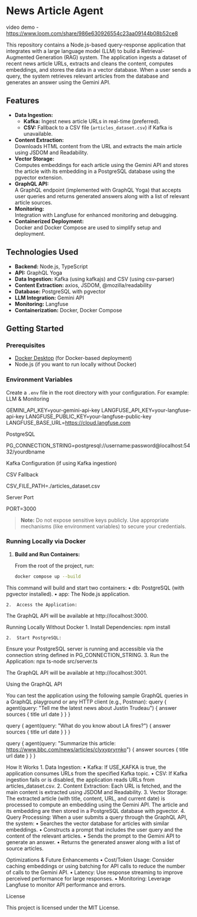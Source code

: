 # News Article Agent
video demo - https://www.loom.com/share/986e630926554c23aa09144b08b52ce8

This repository contains a Node.js-based query-response application that integrates with a large language model (LLM) to build a Retrieval-Augmented Generation (RAG) system. The application ingests a dataset of recent news article URLs, extracts and cleans the content, computes embeddings, and stores the data in a vector database. When a user sends a query, the system retrieves relevant articles from the database and generates an answer using the Gemini API.

## Features

- **Data Ingestion:**  
  - **Kafka:** Ingest news article URLs in real-time (preferred).  
  - **CSV:** Fallback to a CSV file (`articles_dataset.csv`) if Kafka is unavailable.
- **Content Extraction:**  
  Downloads HTML content from the URL and extracts the main article using JSDOM and Readability.
- **Vector Storage:**  
  Computes embeddings for each article using the Gemini API and stores the article with its embedding in a PostgreSQL database using the pgvector extension.
- **GraphQL API:**  
  A GraphQL endpoint (implemented with GraphQL Yoga) that accepts user queries and returns generated answers along with a list of relevant article sources.
- **Monitoring:**  
  Integration with Langfuse for enhanced monitoring and debugging.
- **Containerized Deployment:**  
  Docker and Docker Compose are used to simplify setup and deployment.

## Technologies Used

- **Backend:** Node.js, TypeScript  
- **API:** GraphQL Yoga  
- **Data Ingestion:** Kafka (using kafkajs) and CSV (using csv-parser)  
- **Content Extraction:** axios, JSDOM, @mozilla/readability  
- **Database:** PostgreSQL with pgvector  
- **LLM Integration:** Gemini API  
- **Monitoring:** Langfuse  
- **Containerization:** Docker, Docker Compose

## Getting Started

### Prerequisites

- [Docker Desktop](https://www.docker.com/products/docker-desktop) (for Docker-based deployment)
- Node.js (if you want to run locally without Docker)

### Environment Variables

Create a `.env` file in the root directory with your configuration. For example:
LLM & Monitoring

GEMINI_API_KEY=your-gemini-api-key
LANGFUSE_API_KEY=your-langfuse-api-key
LANGFUSE_PUBLIC_KEY=your-langfuse-public-key
LANGFUSE_BASE_URL=https://cloud.langfuse.com

PostgreSQL

PG_CONNECTION_STRING=postgresql://username:password@localhost:5432/yourdbname

Kafka Configuration (if using Kafka ingestion)


CSV Fallback

CSV_FILE_PATH=./articles_dataset.csv

Server Port

PORT=3000

> **Note:** Do not expose sensitive keys publicly. Use appropriate mechanisms (like environment variables) to secure your credentials.

### Running Locally via Docker

1. **Build and Run Containers:**

   From the root of the project, run:

   ```bash
   docker compose up --build

This command will build and start two containers:
	•	db: PostgreSQL (with pgvector installed).
	•	app: The Node.js application.

	2.	Access the Application:
The GraphQL API will be available at http://localhost:3000.

Running Locally Without Docker
	1.	Install Dependencies:
  npm install

  	2.	Start PostgreSQL:
Ensure your PostgreSQL server is running and accessible via the connection string defined in PG_CONNECTION_STRING.
	3.	Run the Application:
  npx ts-node src/server.ts

The GraphQL API will be available at http://localhost:3001.

Using the GraphQL API

You can test the application using the following sample GraphQL queries in a GraphQL playground or any HTTP client (e.g., Postman):
query {
  agent(query: "Tell me the latest news about Justin Trudeau") {
    answer
    sources {
      title
      url
      date
    }
  }
}

query {
  agent(query: "What do you know about LA fires?") {
    answer
    sources {
      title
      url
      date
    }
  }
}

query {
  agent(query: "Summarize this article: https://www.bbc.com/news/articles/clyxypryrnko") {
    answer
    sources {
      title
      url
      date
    }
  }
}


How It Works
	1.	Data Ingestion:
	•	Kafka: If USE_KAFKA is true, the application consumes URLs from the specified Kafka topic.
	•	CSV: If Kafka ingestion fails or is disabled, the application reads URLs from articles_dataset.csv.
	2.	Content Extraction:
Each URL is fetched, and the main content is extracted using JSDOM and Readability.
	3.	Vector Storage:
The extracted article (with title, content, URL, and current date) is processed to compute an embedding using the Gemini API. The article and its embedding are then stored in a PostgreSQL database with pgvector.
	4.	Query Processing:
When a user submits a query through the GraphQL API, the system:
	•	Searches the vector database for articles with similar embeddings.
	•	Constructs a prompt that includes the user query and the content of the relevant articles.
	•	Sends the prompt to the Gemini API to generate an answer.
	•	Returns the generated answer along with a list of source articles.


Optimizations & Future Enhancements
	•	Cost/Token Usage: Consider caching embeddings or using batching for API calls to reduce the number of calls to the Gemini API.
	•	Latency: Use response streaming to improve perceived performance for large responses.
	•	Monitoring: Leverage Langfuse to monitor API performance and errors.

License

This project is licensed under the MIT License.